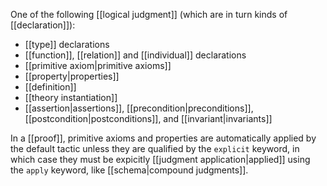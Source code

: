 One of the following [[logical judgment]] (which are in turn kinds of [[declaration]]):

  - [[type]] declarations
  - [[function]], [[relation]] and [[individual]] declarations
  - [[primitive axiom|primitive axioms]]
  - [[property|properties]]
  - [[definition]]
  - [[theory instantiation]]
  - [[assertion|assertions]], [[precondition|preconditions]], [[postcondition|postconditions]], and [[invariant|invariants]]

In a [[proof]], primitive axioms and properties are automatically applied by the default tactic unless they are qualified by the `explicit` keyword, in which case they must be expicitly [[judgment application|applied]] using the `apply` keyword, like [[schema|compound judgments]].
